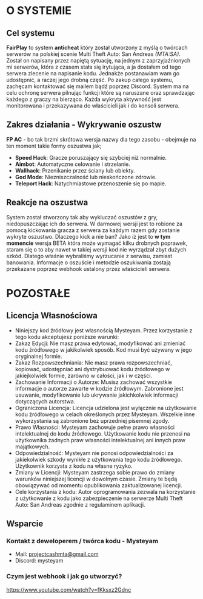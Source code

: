# O SYSTEMIE 
## Cel systemu
**FairPlay** to system __anticheat__ który został utworzony z myślą o twórcach serwerów na polskiej scenie Multi Theft Auto: San Andreas *(MTA:SA)*. Został on napisany przez napiętą sytuację, na jednym z zaprzyjaźnionych mi serwerów, która z czasem stała się irytująca, a ja dostałem od tego serwera zlecenie na napisanie kodu. Jednakże postanawiam wam go udostępnić, a raczej jego drobną część. Po zakup całego systemu, zachęcam kontaktować się mailem bądź poprzez Discord. System ma na celu ochronę serwera pilnując funkcji które są naruszane oraz sprawdzając każdego z graczy na bierząco. Każda wykryta aktywność jest monitorowana i przekazywana do właścicieli jak i do konsoli serwera.

## Zakres działania - Wykrywanie oszustw
**FP AC** - bo tak brzmi skrótowa wersja nazwy dla tego zasobu - obejmuje na ten moment takie formy oszustwa jak;
- **Speed Hack**: Gracze poruszający się szybciej niż normalnie.
- **Aimbot**: Automatyczne celowanie i strzelanie.
- **Wallhack**: Przenikanie przez ściany lub obiekty.
- **God Mode**: Niezniszczalność lub nieskończone zdrowie.
- **Teleport Hack**: Natychmiastowe przenoszenie się po mapie.

## Reakcje na oszustwa
System został stworzony tak aby wykluczać oszustów z gry, niedopuszczając ich do serwera. W darmowej wersji jest to robione za pomocą kickowania gracza z serwera za każdym razem gdy zostanie wykryte oszustwo. Dlaczego kick a nie ban? Jako iż jest to __w tym momencie__ wersja BETA która może wymagać kilku drobnych poprawek, staram się o to aby nawet w takiej wersji kod nie wyrządzał zbyt dużych szkód. Dlatego właśnie wybraliśmy wyrzucanie z serwisu, zamiast banowania. Informacje o oszuście i metodzie oszukiwania zostają przekazane poprzez webhook ustalony przez właścicieli serwera.






# POZOSTAŁE
## Licencja Własnościowa
- Niniejszy kod źródłowy jest własnością Mysteyam. Przez korzystanie z tego kodu akceptujesz poniższe warunki:
- Zakaz Edycji: Nie masz prawa edytować, modyfikować ani zmieniać kodu źródłowego w jakikolwiek sposób. Kod musi być używany w jego oryginalnej formie.
- Zakaz Rozpowszechniania: Nie masz prawa rozpowszechniać, kopiować, udostępniać ani dystrybuować kodu źródłowego w jakiejkolwiek formie, zarówno w całości, jak i w części.
- Zachowanie Informacji o Autorze: Musisz zachować wszystkie informacje o autorze zawarte w kodzie źródłowym. Zabronione jest usuwanie, modyfikowanie lub ukrywanie jakichkolwiek informacji dotyczących autorstwa.
- Ograniczona Licencja: Licencja udzielona jest wyłącznie na użytkowanie kodu źródłowego w celach określonych przez Mysteyam. Wszelkie inne wykorzystania są zabronione bez uprzedniej pisemnej zgody.
- Prawo Własności: Mysteyam zachowuje pełne prawo własności intelektualnej do kodu źródłowego. Użytkowanie kodu nie przenosi na użytkownika żadnych praw własności intelektualnej ani innych praw majątkowych.
- Odpowiedzialność: Mysteyam nie ponosi odpowiedzialności za jakiekolwiek szkody wynikłe z użytkowania tego kodu źródłowego. Użytkownik korzysta z kodu na własne ryzyko.
- Zmiany w Licencji: Mysteyam zastrzega sobie prawo do zmiany warunków niniejszej licencji w dowolnym czasie. Zmiany te będą obowiązywać od momentu opublikowania zaktualizowanej licencji.
- Cele korzystania z kodu: Autor oprogramowania zezwala na korzystanie z użytkowanie z kodu jako zabezpieczenie na serwerze Multi Theft Auto: San Andreas zgodnie z regulaminem aplikacji.

## Wsparcie
### Kontakt z deweloperem / twórca kodu - Mysteyam
- Mail: projectcashmta@gmail.com
- Discord: mysteyam
### Czym jest webhook i jak go utworzyć?
https://www.youtube.com/watch?v=fKksxz2Gdnc
